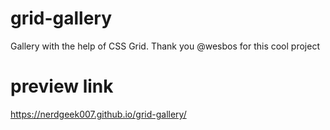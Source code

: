 # grid-gallery
Gallery with the help of CSS Grid. Thank you @wesbos for this cool project
# preview link
https://nerdgeek007.github.io/grid-gallery/
